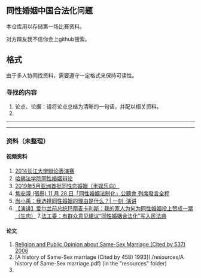 ## 同性婚姻中国合法化问题
本仓库用以存储第一场比赛资料。

对方辩友我不信你会上github搜索。

## 格式
由于多人协同找资料，需要遵守一定格式来保持可读性。

### 寻找的内容
1. 论点、论据：请将论点总结为清晰的一句话，并配以相关资料。
2. 

-------------
------------
### 资料（未整理）
#### 视频资料
1. [2014长江大学辩论表演赛](https://v.youku.com/v_show/id_XODA0NjIyNjQ4.html?refer=seo_operation.liuxiao.liux_00003303_3000_Qzu6ve_19042900)
2. [哈佛法学院同性婚姻辩论](https://www.bilibili.com/video/av8254851?from=search&seid=10286136649417855496)
3. [2019年5月亚洲首批同性恋婚姻（半娱乐向）](https://www.bilibili.com/video/av66622111?from=search&seid=17640614696109733606)
4. [焦安溥 (張懸) 11 月 28 日「同性婚姻法制化」公聽會 列席發言全程](https://www.bilibili.com/video/av7303069?from=search&seid=17640614696109733606)
5. [尚小禹：我选择同性婚姻的理由是什么？| 一刻 ·演讲](https://www.bilibili.com/video/av34537503?from=search&seid=9614911549046827106)
6. [【演讲】爱尔兰前总统玛丽麦卡利斯：我的家人为何为同性婚姻投上赞成一票（生肉）](https://www.bilibili.com/video/av28990743?from=search&seid=9614911549046827106)
7.[法工委：有群众意见建议“同性婚姻合法化”写入民法典](https://baijiahao.baidu.com/s?id=1653423526849656622&wfr=spider&for=pc)

#### 论文
1. [Religion and Public Opinion about Same-Sex Marriage (Cited by 537) 2006](https://onlinelibrary.wiley.com/doi/full/10.1111/j.1540-6237.2006.00384.x?casa_token=3xa2NTXtNCcAAAAA:rVIkh4YdvfCgsdNkn-ubtHw2m4gtxEAX9rmN8uwV1qKF6fb306sodo-gQUHQ-2usKVzF0dZ2-dnWIR0)
2. [A history of Same-Sex marriage (Cited by 458) 1993](./resources/A history of Same-Sex marriage.pdf) (in the "resources" folder)
3. 

